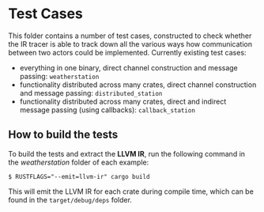 # Test Cases

This folder contains a number of test cases, constructed to check whether the IR tracer is able to track down all the various ways how communication between two actors could be implemented. Currently existing test cases:

- everything in one binary, direct channel construction and message passing: `weatherstation`
- functionality distributed across many crates, direct channel construction and message passing: `distributed_station`
- functionality distributed across many crates, direct and indirect message passing (using callbacks): `callback_station`

## How to build the tests

To build the tests and extract the **LLVM IR**, run the following command in the _weatherstation_ folder of each example:

```
$ RUSTFLAGS="--emit=llvm-ir" cargo build
```

This will emit the LLVM IR for each crate during compile time, which can be found in the `target/debug/deps` folder.
